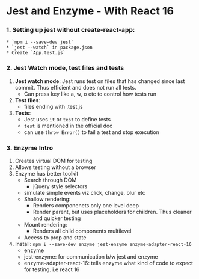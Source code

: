 # Jest and Enzyme - With React 16

### 1. Setting up jest without create-react-app:
    * `npm i --save-dev jest`
    * `jest --watch` in package.json
    * Create `App.test.js`

### 2. Jest Watch mode, test files and tests
1. **Jest watch mode**: Jest runs test on files that has changed since last commit. Thus efficient and does not run all tests.
    * Can press key like a, w, o etc to control how tests run
2. **Test files**: 
    * files ending with .test.js
3. **Tests**:
    * Jest uses `it` or `test` to define tests
    * `test` is mentioned in the official doc
    * can use `throw Error()` to fail a test and stop execution

### 3. Enzyme Intro
1. Creates virtual DOM for testing
2. Allows testing without a browser
3. Enzyme has better toolkit
    * Search through DOM
        * jQuery style selectors
    * simulate simple events viz click, change, blur etc
    * Shallow rendering: 
        * Renders componenets only one level deep
        * Render parent, but uses placeholders for children. Thus cleaner and quicker testing
    * Mount rendering:
        * Renders all child components multilevel
    * Access to prop and state
4. Install: `npm i --save-dev enzyme jest-enzyme enzyme-adapter-react-16`
    * enzyme
    * jest-enzyme: for communication b/w jest and enzyme
    * enzyme-adapter-react-16: tells enzyme what kind of code to expect for testing. i.e react 16
